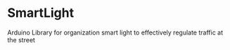 # SmartLight
Arduino Library for organization smart light to effectively regulate traffic at the street
